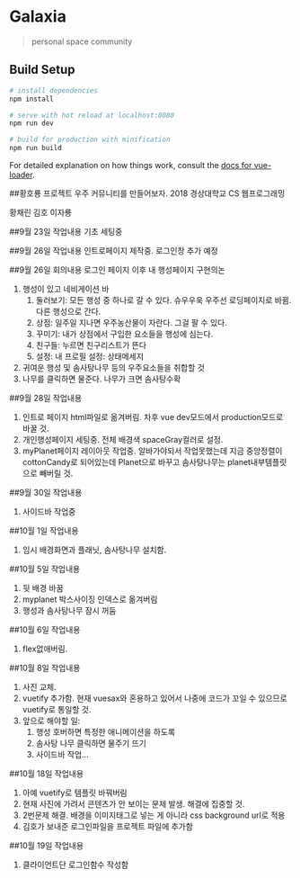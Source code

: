 # Galaxia

> personal space community

## Build Setup

``` bash
# install dependencies
npm install

# serve with hot reload at localhost:8080
npm run dev

# build for production with minification
npm run build
```

For detailed explanation on how things work, consult the [docs for vue-loader](http://vuejs.github.io/vue-loader).

##황호룡 프로젝트
우주 커뮤니티를 만들어보자.
2018 경상대학교 CS 웹프로그래밍 

황채린
김호
이자룡

##9월 23일 작업내용
기초 세팅중

##9월 26일 작업내용
인트로페이지 제작중. 로그인창 추가 예정

##9월 26일 회의내용
로그인 페이지 이후 내 행성페이지 구현의논
1. 행성이 있고 네비게이션 바
	1. 둘러보기: 모든 행성 중 하나로 갈 수 있다. 슈우우욱
		우주선 로딩페이지로 바뀜. 다른 행성으로 간다.
	2. 상점: 일주일 지나면 우주농산물이 자란다. 그걸 팔 수 있다.
	3. 꾸미기: 내가 상점에서 구입한 요소들을 행성에 심는다.
	4. 친구들: 누르면 친구리스트가 뜬다
	5. 설정: 내 프로필 설정: 상태메세지
2. 귀여운 행성 및 솜사탕나무 등의 우주요소들을 취합할 것
3. 나무를 클릭하면 물준다. 나무가 크면 솜사탕수확

##9월 28일 작업내용
1. 인트로 페이지 html파일로 옮겨버림. 차후 vue dev모드에서 production모드로 바꿀 것.
2. 개인행성페이지 세팅중. 전체 배경색 spaceGray컬러로 설정.
3. myPlanet페이지 레이아웃 작업중. 알바가야되서 작업못했는데  지금 중앙정렬이 cottonCandy로 되어있는데 Planet으로 바꾸고 솜사탕나무는 planet내부템플릿으로 빼버릴 것. 

##9월 30일 작업내용
1. 사이드바 작업중

##10월 1일 작업내용
1. 임시 배경화면과 플래닛, 솜사탕나무 설치함.

##10월 5일 작업내용
1. 뒷 배경 바꿈
2. myplanet 박스사이징 인덱스로 옮겨버림
3. 행성과 솜사탕나무 잠시 꺼둠

##10월 6일 작업내용
1. flex없애버림.

##10월 8일 작업내용
1. 사진 교체.
2. vuetify 추가함. 현재 vuesax와 혼용하고 있어서 나중에 코드가 꼬일 수 있으므로 vuetify로 통일할 것.
3. 앞으로 해야할 일: 
	1. 행성 호버하면 특정한 애니메이션을 하도록
	2. 솜사탕 나무 클릭하면 물주기 뜨기
	3. 사이드바 작업...

##10월 18일 작업내용
1. 아예 vuetify로 템플릿 바꿔버림
2. 현재 사진에 가려서 콘텐츠가 안 보이는 문제 발생. 해결에 집중할 것.
3. 2번문제 해결. 배경을 이미지태그로 넣는 게 아니라 css background url로 적용
4. 김호가 보내준 로그인파일을 프로젝트 파일에 추가함

##10월 19일 작업내용
1. 클라이언트단 로그인함수 작성함 